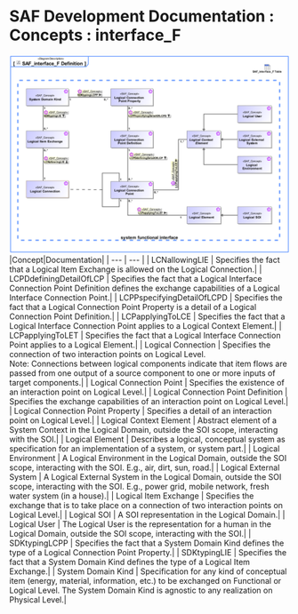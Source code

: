 # SAF Development Documentation : Concepts : interface_F 
![SAF_interface_F Definition.svg](./diagrams/SAF_interface_F-Definition.svg)
|Concept|Documentation|
| --- | --- |
| LCNallowingLIE | Specifies the fact that a Logical Item Exchange is allowed on the Logical Connection.|
| LCPDdefiningDetailOfLCP | Specifies the fact that a Logical Interface Connection Point Definition defines the exchange capabilities of a Logical Interface Connection Point.|
| LCPPspecifyingDetailOfLCPD | Specifies the fact that a Logical Connection Point Property is a detail of a Logical Connection Point Definition.|
| LCPapplyingToLCE | Specifies the fact that a Logical Interface Connection Point applies to a Logical Context Element.|
| LCPapplyingToLET | Specifies the fact that a Logical Interface Connection Point applies to a Logical Element.|
| Logical Connection | Specifies the connection of two interaction points on Logical Level.<br>Note: Connections between logical components indicate that item flows are passed from one output of a source component to one or more inputs of target components.|
| Logical Connection Point | Specifies the existence of an interaction point on Logical Level.|
| Logical Connection Point Definition | Specifies the exchange capabilities of an interaction point on Logical Level.|
| Logical Connection Point Property | Specifies a detail of an interaction point on Logical Level.|
| Logical Context Element | Abstract element of a System Context in the Logical Domain, outside the SOI scope, interacting with the SOI.|
| Logical Element | Describes a logical, conceptual system as specification for an implementation of a system, or system part.|
| Logical Environment | A Logical Environment in the Logical Domain, outside the SOI scope, interacting with the SOI. E.g., air, dirt, sun, road.|
| Logical External System | A Logical External System in the Logical Domain, outside the SOI scope, interacting with the SOI. E.g., power grid, mobile network, fresh water system (in a house).|
| Logical Item Exchange | Specifies the exchange that is to take place on a connection of two interaction points on Logical Level.|
| Logical SOI | A SOI representation in the Logical Domain.|
| Logical User | The Logical User is the representation for a human in the Logical Domain, outside the SOI scope, interacting with the SOI.|
| SDKtypingLCPP | Specifies the fact that a System Domain Kind defines the type of a Logical Connection Point Property.|
| SDKtypingLIE | Specifies the fact that a System Domain Kind defines the type of a Logical Item Exchange.|
| System Domain Kind | Specification for any kind of conceptual item (energy, material, information, etc.) to be exchanged on Functional or Logical Level. The System Domain Kind is agnostic to any realization on Physical Level.|
